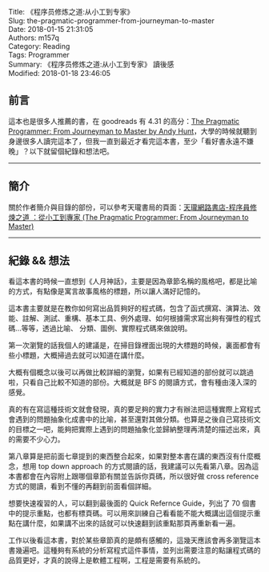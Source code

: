 Title: 《程序员修炼之道:从小工到专家》  
Slug: the-pragmatic-programmer-from-journeyman-to-master  
Date: 2018-01-15 21:31:05  
Authors: m157q  
Category: Reading  
Tags: Programmer  
Summary: 《程序员修炼之道:从小工到专家》 讀後感  
Modified: 2018-01-18 23:46:05  
  
  
## 前言  
  
這本也是很多人推薦的書，在 goodreads 有 4.31 的高分：[The Pragmatic Programmer: From Journeyman to Master by Andy Hunt](https://www.goodreads.com/book/show/4099.The_Pragmatic_Programmer)，大學的時候就聽到身邊很多人讀完這本了，但我一直到最近才看完這本書，至少「看好書永遠不嫌晚」？以下就留個紀錄和想法吧。  
  
---  
  
## 簡介  
  
關於作者簡介與目錄的部份，可以參考天瓏書局的頁面：[天瓏網路書店-程序員修煉之道 ：從小工到專家 (The Pragmatic Programmer: From Journeyman to Master)](https://www.tenlong.com.tw/products/9787121123368)  
  
---  
  
## 紀錄 && 想法  
  
看這本書的時候一直想到《人月神話》，主要是因為章節名稱的風格吧，都是比喻的方式，有點像是寓言故事風格的標題，所以讓人滿好記憶的。  
  
這本書主要就是在教你如何寫出品質夠好的程式碼，包含了函式撰寫、演算法、效能、註解、測試、重構、基本工具、例外處理、如何根據需求寫出夠有彈性的程式碼...等等，透過比喻、 分類、圖例、實際程式碼來做說明。  
  
第一次瀏覽的話我個人的建議是，在掃目錄裡面出現的大標題的時候，裏面都會有些小標題，大概掃過去就可以知道在講什麼。  
  
大概有個概念以後可以再做比較詳細的瀏覽，如果有已經知道的部份就可以跳過啦，只看自己比較不知道的部份。大概就是 BFS 的閱讀方式，會有種由淺入深的感覺。  
  
真的有在寫這種技術文就會發現，真的要足夠的實力才有辦法把這種實際上寫程式會遇到的問題抽象化成書中的比喻，甚至還對其做分類。也算是之後自己寫技術文的目標之一吧，能夠把實際上遇到的問題抽象化並歸納整理再清楚的描述出來，真的需要不少心力。  
  
第八章算是把前面七章提到的東西整合起來，如果對整本書在講的東西沒有什麼概念，想用 top down approach 的方式閱讀的話，我建議可以先看第八章。因為這本書都會在內容附上跟哪個章節有關並告訴你頁碼，所以很好做 cross reference 方式的閱讀，看到不懂的再翻到前面看個詳細。  
  
想要快速複習的人，可以翻到最後面的 Quick Refernce Guide，列出了 70 個書中的提示重點，也都有標頁碼。可以用來訓練自己看看能不能大概講出這個提示重點在講什麼，如果講不出來的話就可以快速翻到該重點那頁再重新看一遍。  
  
工作以後看這本書，對於某些章節真的是頗有感觸的，這幾天應該會再多瀏覽這本書幾遍吧。這種夠有系統的分析寫程式這件事情，並列出需要注意的點讓程式碼的品質更好，才真的說得上是軟體工程啊，工程是需要有系統的。  
